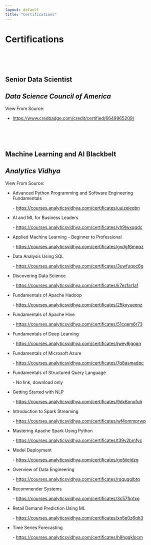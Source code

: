 ```yaml
---
layout: default
title: "Certifications"
---
```


# Certifications

<br>
<br>
<br>

## Senior Data Scientist
## <i>Data Science Council of America</i>

View From Source:
- <a href="https://www.credbadge.com/credit/certified/6649965209/">https://www.credbadge.com/credit/certified/6649965209/</a>


<br>
<br>
<br>

## Machine Learning and AI Blackbelt
## <i>Analytics Vidhya</i>

<p>View From Source:</p>

<ul>

<li>Advanced Python Programming and Software Engineering Fundamentals</li>
<p>- <a href="https://courses.analyticsvidhya.com/certificates/uuizejeqbn">https://courses.analyticsvidhya.com/certificates/uuizejeqbn</a></p>

<li>AI and ML for Business Leaders</li>
<p>- <a href="https://courses.analyticsvidhya.com/certificates/yh9lwxqqdc">https://courses.analyticsvidhya.com/certificates/yh9lwxqqdc</a></p>

<li>Applied Machine Learning - Beginner to Professional</li>
<p>- <a href="https://courses.analyticsvidhya.com/certificates/gvdgf6mpqz">https://courses.analyticsvidhya.com/certificates/gvdgf6mpqz</a></p>

<li>Data Analysis Using SQL</li>
<p>- <a href="https://courses.analyticsvidhya.com/certificates/3uwfuqoc6g">https://courses.analyticsvidhya.com/certificates/3uwfuqoc6g</a></p>

<li>Discovering Data Science</li>
<p>- <a href="https://courses.analyticsvidhya.com/certificates/k7ezfar1af">https://courses.analyticsvidhya.com/certificates/k7ezfar1af</a></p>

<li>Fundamentals of Apache Hadoop</li>
<p>- <a href="https://courses.analyticsvidhya.com/certificates/25koyueenz">https://courses.analyticsvidhya.com/certificates/25koyueenz</a></p>

<li>Fundamentals of Apache Hive</li>
<p>- <a href="https://courses.analyticsvidhya.com/certificates/51cqem6r73">https://courses.analyticsvidhya.com/certificates/51cqem6r73</a></p>

<li>Fundamentals of Deep Learning</li>
<p>- <a href="https://courses.analyticsvidhya.com/certificates/jwey8jgqgn">https://courses.analyticsvidhya.com/certificates/jwey8jgqgn</a></p>

<li>Fundamentals of Microsoft Azure</li>
<p>- <a href="https://courses.analyticsvidhya.com/certificates/7q8asmadpc">https://courses.analyticsvidhya.com/certificates/7q8asmadpc</a></p>

<li>Fundamentals of Structured Query Language</li>
<p>- No link, download only</p>

<li>Getting Started with NLP</li>
<p>- <a href="https://courses.analyticsvidhya.com/certificates/9dx6onxfuh">https://courses.analyticsvidhya.com/certificates/9dx6onxfuh</a></p>

<li>Introduction to Spark Streaming</li>
<p>- <a href="https://courses.analyticsvidhya.com/certificates/wf4ommprwp">https://courses.analyticsvidhya.com/certificates/wf4ommprwp</a></p>

<li>Mastering Apache Spark Using Python</li>
<p>- <a href="https://courses.analyticsvidhya.com/certificates/t39v2bmfyc">https://courses.analyticsvidhya.com/certificates/t39v2bmfyc</a></p>

<li>Model Deployment</li>
<p>- <a href="https://courses.analyticsvidhya.com/certificates/go5iiejdzg">https://courses.analyticsvidhya.com/certificates/go5iiejdzg</a></p>

<li>Overview of Data Engineering</li>
<p>- <a href="https://courses.analyticsvidhya.com/certificates/rqqugglbtq">https://courses.analyticsvidhya.com/certificates/rqqugglbtq</a></p>

<li>Recommender Systems</li>
<p>- <a href="https://courses.analyticsvidhya.com/certificates/3c57fiq1xg">https://courses.analyticsvidhya.com/certificates/3c57fiq1xg</a></p>

<li>Retail Demand Prediction Using ML</li>
<p>- <a href="https://courses.analyticsvidhya.com/certificates/xn5e0z6qh3">https://courses.analyticsvidhya.com/certificates/xn5e0z6qh3</a></p>

<li>Time Series Forecasting</li>
<p>- <a href="https://courses.analyticsvidhya.com/certificates/h9hgqklocm">https://courses.analyticsvidhya.com/certificates/h9hgqklocm</a></p>


</ul>

<br>
<br>
<br>